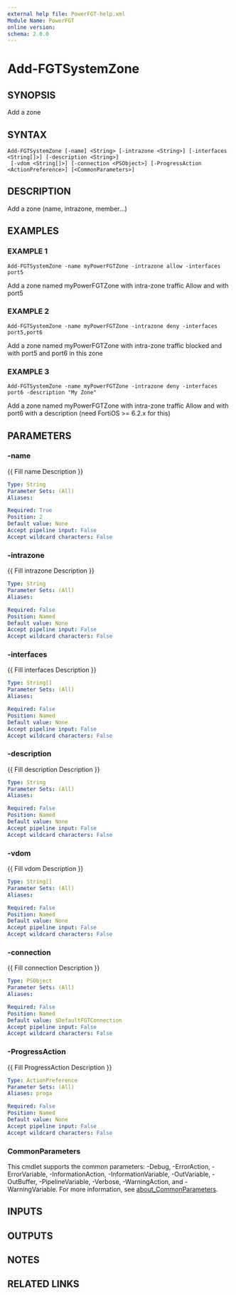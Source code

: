 ```yaml
---
external help file: PowerFGT-help.xml
Module Name: PowerFGT
online version:
schema: 2.0.0
---
```


# Add-FGTSystemZone

## SYNOPSIS
Add a zone

## SYNTAX

```
Add-FGTSystemZone [-name] <String> [-intrazone <String>] [-interfaces <String[]>] [-description <String>]
 [-vdom <String[]>] [-connection <PSObject>] [-ProgressAction <ActionPreference>] [<CommonParameters>]
```

## DESCRIPTION
Add a zone (name, intrazone, member...)

## EXAMPLES

### EXAMPLE 1
```
Add-FGTSystemZone -name myPowerFGTZone -intrazone allow -interfaces port5
```

Add a zone named myPowerFGTZone with intra-zone traffic Allow and with port5

### EXAMPLE 2
```
Add-FGTSystemZone -name myPowerFGTZone -intrazone deny -interfaces port5,port6
```

Add a zone named myPowerFGTZone with intra-zone traffic blocked and with port5 and port6 in this zone

### EXAMPLE 3
```
Add-FGTSystemZone -name myPowerFGTZone -intrazone deny -interfaces port6 -description "My Zone"
```

Add a zone named myPowerFGTZone with intra-zone traffic Allow and with port6 with a description (need FortiOS \>= 6.2.x for this)

## PARAMETERS

### -name
{{ Fill name Description }}

```yaml
Type: String
Parameter Sets: (All)
Aliases:

Required: True
Position: 2
Default value: None
Accept pipeline input: False
Accept wildcard characters: False
```

### -intrazone
{{ Fill intrazone Description }}

```yaml
Type: String
Parameter Sets: (All)
Aliases:

Required: False
Position: Named
Default value: None
Accept pipeline input: False
Accept wildcard characters: False
```

### -interfaces
{{ Fill interfaces Description }}

```yaml
Type: String[]
Parameter Sets: (All)
Aliases:

Required: False
Position: Named
Default value: None
Accept pipeline input: False
Accept wildcard characters: False
```

### -description
{{ Fill description Description }}

```yaml
Type: String
Parameter Sets: (All)
Aliases:

Required: False
Position: Named
Default value: None
Accept pipeline input: False
Accept wildcard characters: False
```

### -vdom
{{ Fill vdom Description }}

```yaml
Type: String[]
Parameter Sets: (All)
Aliases:

Required: False
Position: Named
Default value: None
Accept pipeline input: False
Accept wildcard characters: False
```

### -connection
{{ Fill connection Description }}

```yaml
Type: PSObject
Parameter Sets: (All)
Aliases:

Required: False
Position: Named
Default value: $DefaultFGTConnection
Accept pipeline input: False
Accept wildcard characters: False
```

### -ProgressAction
{{ Fill ProgressAction Description }}

```yaml
Type: ActionPreference
Parameter Sets: (All)
Aliases: proga

Required: False
Position: Named
Default value: None
Accept pipeline input: False
Accept wildcard characters: False
```

### CommonParameters
This cmdlet supports the common parameters: -Debug, -ErrorAction, -ErrorVariable, -InformationAction, -InformationVariable, -OutVariable, -OutBuffer, -PipelineVariable, -Verbose, -WarningAction, and -WarningVariable. For more information, see [about_CommonParameters](http://go.microsoft.com/fwlink/?LinkID=113216).

## INPUTS

## OUTPUTS

## NOTES

## RELATED LINKS
